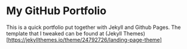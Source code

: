 # My GitHub Portfolio

This is a quick portfolio put together with Jekyll and Github Pages.
The template that I tweaked can be found at (Jekyll Themes)[https://jekyllthemes.io/theme/24792726/landing-page-theme]
